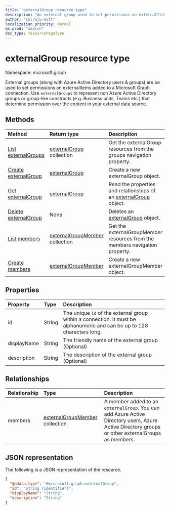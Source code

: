 ```yaml
---
title: "externalGroup resource type"
description: "An external group used to set permissions on externalItems added to a Microsoft Graph Connection"
author: "snlraju-msft"
localization_priority: Normal
ms.prod: "search"
doc_type: resourcePageType
---
```


# externalGroup resource type

Namespace: microsoft.graph

External groups (along with Azure Active Directory users & groups) are be used to set permissions on externalItems added to a Microsoft Graph connection. Use `externalGroups` to represent non Azure Active Directory groups or group-like constructs (e.g. Business units, Teams etc.) that determine permission over the content in your external data source.

## Methods

|Method|Return type|Description|
|:---|:---|:---|
|[List externalGroups](../api/externalconnection-list-groups.md)|[externalGroup](../resources/externalgroup.md) collection|Get the externalGroup resources from the groups navigation property.|
|[Create externalGroup](../api/externalconnection-post-groups.md)|[externalGroup](../resources/externalgroup.md)|Create a new externalGroup object.|
|[Get externalGroup](../api/externalgroup-get.md)|[externalGroup](../resources/externalgroup.md)|Read the properties and relationships of an [externalGroup](../resources/externalgroup.md) object.|
|[Delete externalGroup](../api/externalgroup-delete.md)|None|Deletes an [externalGroup](../resources/externalgroup.md) object.|
|[List members](../api/externalgroup-list-members.md)|[externalGroupMember](../resources/externalgroupmember.md) collection|Get the externalGroupMember resources from the members navigation property.|
|[Create members](../api/externalgroup-post-members.md)|[externalGroupMember](../resources/externalgroupmember.md)|Create a new externalGroupMember object.|

## Properties

|Property|Type|Description|
|:---|:---|:---|
|id|String|The unique `id` of the external group within a connection. It must be alphanumeric and can be up to 128 characters long. |
|displayName|String|The friendly name of the external group (Optional)|
|description|String|The description of the external group (Optional)|

## Relationships

|Relationship|Type|Description|
|:---|:---|:---|
|members|[externalGroupMember](../resources/externalgroupmember.md) collection|A member added to an `externalGroup`. You can add Azure Active Directory users, Azure Active Directory groups or other externalGroups as members.|

## JSON representation

The following is a JSON representation of the resource.
<!-- {
  "blockType": "resource",
  "keyProperty": "id",
  "@odata.type": "microsoft.graph.externalGroup",
  "baseType": "",
  "openType": false
}
-->

``` json
{
  "@odata.type": "#microsoft.graph.externalGroup",
  "id": "String (identifier)",
  "displayName": "String",
  "description": "String"
}
```
